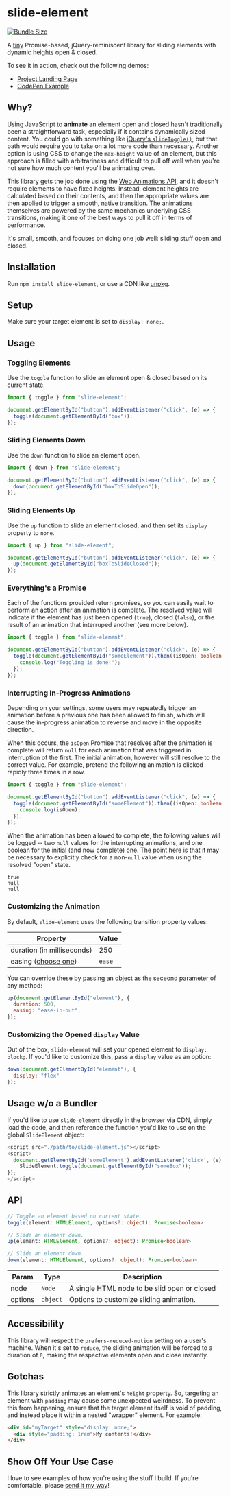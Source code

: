 # slide-element

[![Bundle Size](https://badgen.net/bundlephobia/minzip/slide-element)](https://bundlephobia.com/result?p=slide-element)

A [tiny](https://bundlephobia.com/result?p=slide-element) Promise-based, jQuery-reminiscent library for sliding elements with dynamic heights open & closed.

To see it in action, check out the following demos:

- [Project Landing Page](https://alexmacarthur.github.io/slide-element/)
- [CodePen Example](https://codepen.io/alexmacarthur/pen/VwpEgom)

## Why?

Using JavaScript to **animate** an element open and closed hasn't traditionally been a straightforward task, especially if it contains dynamically sized content. You could go with something like [jQuery's `slideToggle()`](https://api.jquery.com/slidetoggle/), but that path would require you to take on a lot more code than necessary. Another option is using CSS to change the `max-height` value of an element, but this approach is filled with arbitrariness and difficult to pull off well when you're not sure how much content you'll be animating over.

This library gets the job done using the [Web Animations API](https://developer.mozilla.org/en-US/docs/Web/API/Web_Animations_API/Using_the_Web_Animations_API#meet_the_web_animations_api), and it doesn't require elements to have fixed heights. Instead, element heights are calculated based on their contents, and then the appropriate values are then applied to trigger a smooth, native transition. The animations themselves are powered by the same mechanics underlying CSS transitions, making it one of the best ways to pull it off in terms of performance.

It's small, smooth, and focuses on doing one job well: sliding stuff open and closed.

## Installation

Run `npm install slide-element`, or use a CDN like [unpkg](https://unpkg.com/slide-element).

## Setup

Make sure your target element is set to `display: none;`.

## Usage

### Toggling Elements

Use the `toggle` function to slide an element open & closed based on its current state.

```javascript
import { toggle } from "slide-element";

document.getElementById("button").addEventListener("click", (e) => {
  toggle(document.getElementById("box"));
});
```

### Sliding Elements Down

Use the `down` function to slide an element open.

```javascript
import { down } from "slide-element";

document.getElementById("button").addEventListener("click", (e) => {
  down(document.getElementById("boxToSlideOpen"));
});
```

### Sliding Elements Up

Use the `up` function to slide an element closed, and then set its `display` property to `none`.

```javascript
import { up } from "slide-element";

document.getElementById("button").addEventListener("click", (e) => {
  up(document.getElementById("boxToSlideClosed"));
});
```

### Everything's a Promise

Each of the functions provided return promises, so you can easily wait to perform an action after an animation is complete. The resolved value will indicate if the element has just been opened (`true`), closed (`false`), or the result of an animation that interruped another (see more below).

```typescript
import { toggle } from "slide-element";

document.getElementById("button").addEventListener("click", (e) => {
  toggle(document.getElementById("someElement")).then((isOpen: boolean | null) => {
    console.log("Toggling is done!");
  });
});
```

### Interrupting In-Progress Animations

Depending on your settings, some users may repeatedly trigger an animation before a previous one has been allowed to finish, which will cause the in-progress animation to reverse and move in the opposite direction.

When this occurs, the `isOpen` Promise that resolves after the animation is complete will return `null` for each animation that was triggered in interruption of the first. The initial animation, however will still resolve to the correct value. For example, pretend the following animation is clicked rapidly three times in a row.

```typescript
import { toggle } from "slide-element";

document.getElementById("button").addEventListener("click", (e) => {
  toggle(document.getElementById("someElement")).then((isOpen: boolean | null) => {
    console.log(isOpen);
  });
});
```

When the animation has been allowed to complete, the following values will be logged -- two `null` values for the interrupting animations, and one boolean for the initial (and now complete) one. The point here is that it may be necessary to explicitly check for a non-`null` value when using the resolved "open" state.

```
true
null
null
```

### Customizing the Animation

By default, `slide-element` uses the following transition property values:

Property                                                                                                 | Value
-------------------------------------------------------------------------------------------------------- | ------
duration (in milliseconds)                                                                               | 250
easing ([choose one](https://developer.mozilla.org/en-US/docs/Web/CSS/animation-timing-function#syntax)) | `ease`

You can override these by passing an object as the seceond parameter of any method:

```javascript
up(document.getElementById("element"), {
  duration: 500,
  easing: "ease-in-out",
});
```

### Customizing the Opened `display` Value

Out of the box, `slide-element` will set your opened element to `display: block;`. If you'd like to customize this, pass a `display` value as an option:

```javascript
down(document.getElementById("element"), {
  display: "flex"
});
```

## Usage w/o a Bundler

If you'd like to use `slide-element` directly in the browser via CDN, simply load the code, and then reference the function you'd like to use on the global `SlideElement` object:

```javascript
<script src="./path/to/slide-element.js"></script>
<script>
  document.getElementById('someElement').addEventListener('click', (e) => {
    SlideElement.toggle(document.getElementById("someBox"));
});
</script>
```

## API

```typescript
// Toggle an element based on current state.
toggle(element: HTMLElement, options?: object): Promise<boolean>

// Slide an element down.
up(element: HTMLElement, options?: object): Promise<boolean>

// Slide an element down.
down(element: HTMLElement, options?: object): Promise<boolean>
```

Param   | Type     | Description
------- | -------- | --------------------------------------------
node    | `Node`   | A single HTML node to be slid open or closed
options | `object` | Options to customize sliding animation.

## Accessibility

This library will respect the `prefers-reduced-motion` setting on a user's machine. When it's set to `reduce`, the sliding animation will be forced to a duration of `0`, making the respective elements open and close instantly.

## Gotchas

This library strictly animates an element's `height` property. So, targeting an element with `padding` may cause some unexpected weirdness. To prevent this from happening, ensure that the target element itself is void of padding, and instead place it within a nested "wrapper" element. For example:

```html
<div id="myTarget" style="display: none;">
  <div style="padding: 1rem">My contents!</div>
</div>
```

## Show Off Your Use Case

I love to see examples of how you're using the stuff I build. If you're comfortable, please [send it my way](http://macarthur.me/contact)!

